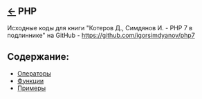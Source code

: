 [&larr;](../readme.md "Шпаргалка") PHP
--------------------------------------

Исходные коды для книги "Котеров Д., Симдянов И. - PHP 7 в подлиннике" на GitHub - https://github.com/igorsimdyanov/php7

## <a name="content"></a> Содержание:

- [Операторы](operators.md "Операторы")
- [Функции](functions.md "Функции")
- [Примеры](examples/readme.md "Примеры")